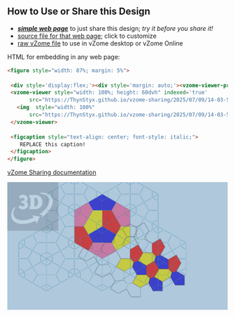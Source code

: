 
## How to Use or Share this Design

 - [***simple web page***](<https://ThynStyx.github.io/vzome-sharing/2025/07/09/14-03-53-Convex-Type-3-Hex-Trinity-and-Type-3-Pentagonal-tiling/>) to just share this design; *try it before you share it!*
 - [source file for that web page](<https://github.com/ThynStyx/vzome-sharing/edit/main/2025/07/09/14-03-53-Convex-Type-3-Hex-Trinity-and-Type-3-Pentagonal-tiling/index.md>); click to customize
 - [raw vZome file](<https://raw.githubusercontent.com/ThynStyx/vzome-sharing/main/2025/07/09/14-03-53-Convex-Type-3-Hex-Trinity-and-Type-3-Pentagonal-tiling/Convex-Type-3-Hex-Trinity-and-Type-3-Pentagonal-tiling.vZome>) to use in vZome desktop or vZome Online
 
 HTML for embedding in any web page:
 ```html
<figure style="width: 87%; margin: 5%">
  
  <div style='display:flex;'><div style='margin: auto;'><vzome-viewer-previous label='prev step'></vzome-viewer-previous><vzome-viewer-next label='next step'></vzome-viewer-next></div></div>
  <vzome-viewer style="width: 100%; height: 60dvh" indexed='true'
        src="https://ThynStyx.github.io/vzome-sharing/2025/07/09/14-03-53-Convex-Type-3-Hex-Trinity-and-Type-3-Pentagonal-tiling/Convex-Type-3-Hex-Trinity-and-Type-3-Pentagonal-tiling.vZome" >
    <img  style="width: 100%"
        src="https://ThynStyx.github.io/vzome-sharing/2025/07/09/14-03-53-Convex-Type-3-Hex-Trinity-and-Type-3-Pentagonal-tiling/Convex-Type-3-Hex-Trinity-and-Type-3-Pentagonal-tiling.png" >
  </vzome-viewer>

  <figcaption style="text-align: center; font-style: italic;">
     REPLACE this caption!
  </figcaption>
</figure>

 ```

[vZome Sharing documentation](https://vzome.github.io/vzome/sharing.html#how-it-works)

![Image](<Convex-Type-3-Hex-Trinity-and-Type-3-Pentagonal-tiling.png>)

